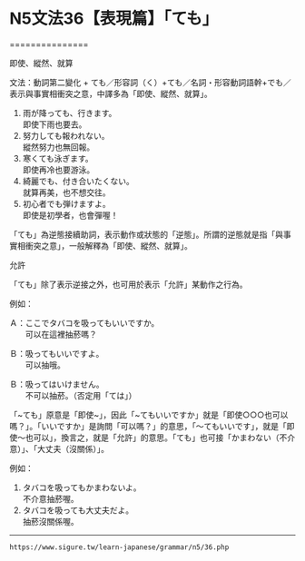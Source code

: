 # N5文法36【表現篇】「ても」
===============

即使、縱然、就算

文法：動詞第二變化 + ても／形容詞（く）+ても／名詞・形容動詞語幹+でも／  
表示與事實相衝突之意，中譯多為「即使、縱然、就算」。

1.  雨が降っても、行きます。  
    即使下雨也要去。
2.  努力しても報われない。  
    縱然努力也無回報。
3.  寒くても泳ぎます。  
    即使再冷也要游泳。
4.  綺麗でも、付き合いたくない。  
    就算再美，也不想交往。
5.  初心者でも弾けますよ。  
    即使是初學者，也會彈喔！

「ても」為逆態接續助詞，表示動作或狀態的「逆態」。所謂的逆態就是指「與事實相衝突之意」，一般解釋為「即使、縱然、就算」。

允許

「ても」除了表示逆接之外，也可用於表示「允許」某動作之行為。

例如：

Ａ：ここでタバコを吸ってもいいですか。  
　　可以在這裡抽菸嗎？

Ｂ：吸ってもいいですよ。  
　　可以抽哦。                   

Ｂ：吸ってはいけません。  
　　不可以抽菸。（否定用「ては」）

「~ても」原意是「即使~」，因此「~てもいいですか」就是「即使○○○也可以嗎？」。「いいですか」是詢問「可以嗎？」的意思，「～てもいいです」，就是「即使～也可以」，換言之，就是「允許」的意思。「ても」也可接「かまわない（不介意）」、「大丈夫（沒關係）」。

例如：

1.  タバコを吸ってもかまわないよ。  
    不介意抽菸喔。
2.  タバコを吸っても大丈夫だよ。  
    抽菸沒關係喔。 　
---
`https://www.sigure.tw/learn-japanese/grammar/n5/36.php`